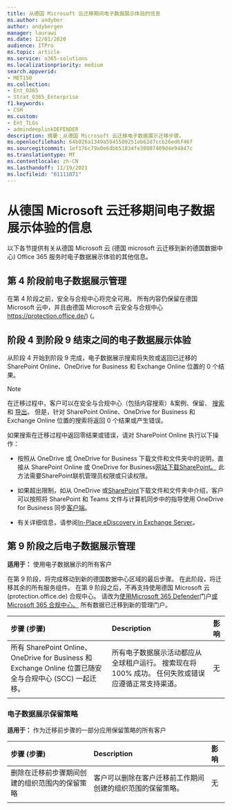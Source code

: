 ```yaml
---
title: 从德国 Microsoft 云迁移期间电子数据展示体验的信息
ms.author: andyber
author: andybergen
manager: laurawi
ms.date: 12/01/2020
audience: ITPro
ms.topic: article
ms.service: o365-solutions
ms.localizationpriority: medium
search.appverid:
- MET150
ms.collection:
- Ent_O365
- Strat_O365_Enterprise
f1.keywords:
- CSH
ms.custom:
- Ent_TLGs
- admindeeplinkDEFENDER
description: 摘要：从德国 Microsoft 云迁移电子数据展示迁移步骤。
ms.openlocfilehash: 64b026a1349a5945509251eb62d7ccb26ed6f46f
ms.sourcegitcommit: 1ef176c79a0e6dbb51834fe30807409d4e94847c
ms.translationtype: MT
ms.contentlocale: zh-CN
ms.lasthandoff: 11/19/2021
ms.locfileid: "61111071"
---
```

# <a name="information-about-the-ediscovery-experience-during-the-migration-from-microsoft-cloud-deutschland"></a>从德国 Microsoft 云迁移期间电子数据展示体验的信息
以下各节提供有关从德国 Microsoft 云 (德国 microsoft 云迁移到新的德国数据中心) Office 365 服务时电子数据展示体验的其他信息。

## <a name="ediscovery-administration-until-phase-4"></a>第 4 阶段前电子数据展示管理
在第 4 阶段之前，安全与合规中心将完全可用。 所有内容仍保留在德国 Microsoft 云中，并且由德国 Microsoft 云安全与合规中心 https://protection.office.de/) (。

## <a name="ediscovery-experience-between-phase-4-until-the-end-of-phase-9"></a>阶段 4 到阶段 9 结束之间的电子数据展示体验
从阶段 4 开始到阶段 9 完成，电子数据展示搜索将失败或返回已迁移的 SharePoint Online、OneDrive for Business 和 Exchange Online 位置的 0 个结果。

> [!NOTE]
> 在迁移过程中，客户可以在安全与合规中心（包括内容搜索）&案例、保留、 [搜索](/microsoft-365/compliance/manage-legal-investigations)和 [导出](/microsoft-365/compliance/search-for-content)。 但是，针对 SharePoint Online、OneDrive for Business 和 Exchange Online 位置的搜索将返回 0 个结果或产生错误。

如果搜索在迁移过程中返回零结果或错误，请对 SharePoint Online 执行以下操作：

- 按照从 OneDrive 或 OneDrive for Business 下载文件和文件夹中的说明，直接从 SharePoint Online 或 OneDrive for Business[网站下载SharePoint。](https://support.office.com/article/download-files-and-folders-from-onedrive-or-sharepoint-5c7397b7-19c7-4893-84fe-d02e8fa5df05) 此方法需要SharePoint联机管理员权限或只读权限。
- 如果超出限制，如从 OneDrive 或[SharePoint](https://support.office.com/article/download-files-and-folders-from-onedrive-or-sharepoint-5c7397b7-19c7-4893-84fe-d02e8fa5df05)下载文件和文件夹中介绍，客户可以按照将 SharePoint 和 Teams 文件与计算机同步中的指导使用 OneDrive for Business 同步[客户端](https://support.office.com/article/sync-sharepoint-files-with-the-new-onedrive-sync-app-6de9ede8-5b6e-4503-80b2-6190f3354a88)。

- 有关详细信息，请参阅[In-Place eDiscovery in Exchange Server](/Exchange/policy-and-compliance/ediscovery/ediscovery)。


## <a name="ediscovery-administration-after-phase-9"></a>第 9 阶段之后电子数据展示管理

**适用于：** 使用电子数据展示的所有客户

在第 9 阶段，将完成移动到新的德国数据中心区域的最后步骤。 在此阶段，将迁移其余的所有服务组件。
在第 9 阶段之后，不再支持使用德国 Microsoft 云 (protection.office.de) 合规中心。 请改为<a href="https://go.microsoft.com/fwlink/p/?linkid=2077139" target="_blank">使用Microsoft 365 Defender</a>门户<a href="https://go.microsoft.com/fwlink/p/?linkid=2077149" target="_blank">或Microsoft 365 合规中心。</a> 所有数据已迁移到新的管理门户。

| 步骤 (步骤)  | Description | 影响 |
|:-------|:-------|:-------|
|  所有 SharePoint Online、OneDrive for Business 和 Exchange Online 位置已随安全与合规中心 (SCC) 一起迁移。 | 所有电子数据展示活动都应从全球租户运行。 搜索现在将 100% 成功。 任何失败或错误应遵循正常支持渠道。 | 无 |
||||

### <a name="ediscovery-retention-policy"></a>电子数据展示保留策略
**适用于：**  作为迁移前步骤的一部分应用保留策略的所有客户

| 步骤 (步骤)  | Description | 影响 |
|:-------|:-------|:-------|
| 删除在迁移前步骤期间创建的组织范围内的保留策略 | 客户可以删除在客户迁移前工作期间创建的组织范围的保留策略。 | 无 |
||||
